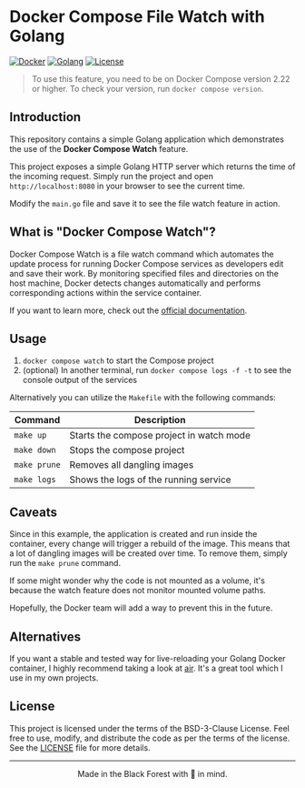 # Docker Compose File Watch with Golang
[![Docker](https://img.shields.io/badge/-Docker-informational?style=for-the-badge&color=27272A&logo=docker)](LICENSE.md)
[![Golang](https://img.shields.io/badge/-Golang-informational?style=for-the-badge&color=27272A&logo=go)](LICENSE.md)
[![License](https://img.shields.io/badge/license-BSD_3--Clause-blue.svg?style=for-the-badge&color=27272A)](LICENSE.md)

> To use this feature, you need to be on Docker Compose version 2.22 or higher.
> To check your version, run `docker compose version`.

## Introduction

This repository contains a simple Golang application which demonstrates the use of the **Docker Compose Watch** feature.

This project exposes a simple Golang HTTP server which returns the time of the incoming request. Simply run the project
and open `http://localhost:8080` in your browser to see the current time.

Modify the `main.go` file and save it to see the file watch feature in action.

## What is "Docker Compose Watch"?

Docker Compose Watch is a file watch command which automates the update process for running Docker Compose
services as developers edit and save their work. By monitoring specified files and directories on the host machine,
Docker detects changes automatically and performs corresponding actions within the service container.

If you want to learn more, check out the [official documentation](https://docs.docker.com/compose/file-watch/).

## Usage

1. `docker compose watch` to start the Compose project
2. (optional) In another terminal, run `docker compose logs -f -t` to see the console output of the services

Alternatively you can utilize the `Makefile` with the following commands:

| Command      | Description                              |
|--------------|------------------------------------------|
| `make up`    | Starts the compose project in watch mode |
| `make down`  | Stops the compose project                |
| `make prune` | Removes all dangling images              |
| `make logs`  | Shows the logs of the running service    |

## Caveats

Since in this example, the application is created and run inside the container, every change will trigger a rebuild of
the image. This means that a lot of dangling images will be created over time. To remove them, simply run the
`make prune` command.

If some might wonder why the code is not mounted as a volume, it's because the watch feature does not monitor mounted
volume paths.

Hopefully, the Docker team will add a way to prevent this in the future.

## Alternatives

If you want a stable and tested way for live-reloading your Golang Docker container, I highly recommend taking a look at
[air](https://github.com/cosmtrek/air). It's a great tool which I use in my own projects.

## License

This project is licensed under the terms of the BSD-3-Clause License. Feel free to use, modify, and distribute the code
as per the terms of the license. See the [LICENSE](LICENSE.md) file for more details.

---

<p align="center">Made in the Black Forest with 🦊 in mind.</p>